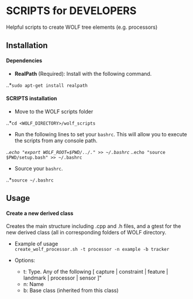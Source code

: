 # SCRIPTS for DEVELOPERS

Helpful scripts to create WOLF tree elements (e.g. processors)

## Installation

#### Dependencies

  * __RealPath__ (Required): Install with the following command.
  
  ..*`sudo apt-get install realpath`
  
#### SCRIPTS installation  

  * Move to the WOLF scripts folder 
  
  ..*`cd <WOLF_DIRECTORY>/wolf_scripts`  

  * Run the following lines to set your `bashrc`. This will allow you to execute the scripts from any console path.
  
  ..*`echo "export WOLF_ROOT=$PWD/../." >> ~/.bashrc`
  ..*`echo "source $PWD/setup.bash" >> ~/.bashrc`
   
  * Source your `bashrc`.
  
  ..*`source ~/.bashrc` 

## Usage

#### Create a new derived class

Creates the main structure including .cpp and .h files, and a gtest for the new derived class (all in corresponding folders of WOLF directory. 

  * Example of usage  
  `create_wolf_processor.sh -t processor -n example -b tracker` 

  * Options:
    - t: Type. Any of the following [ capture | constraint | feature | landmark | processor | sensor ]"
    - n: Name 
    - b: Base class (inherited from this class)